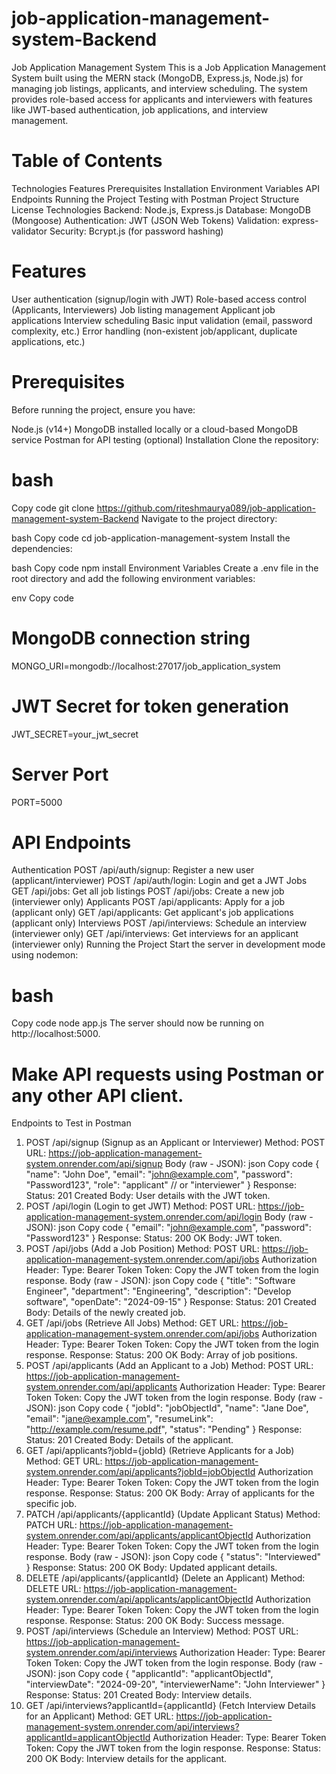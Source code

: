 # job-application-management-system-Backend
Job Application Management System
This is a Job Application Management System built using the MERN stack (MongoDB, Express.js, Node.js) for managing job listings, applicants, and interview scheduling. The system provides role-based access for applicants and interviewers with features like JWT-based authentication, job applications, and interview management.

# Table of Contents
Technologies
Features
Prerequisites
Installation
Environment Variables
API Endpoints
Running the Project
Testing with Postman
Project Structure
License
Technologies
Backend: Node.js, Express.js
Database: MongoDB (Mongoose)
Authentication: JWT (JSON Web Tokens)
Validation: express-validator
Security: Bcrypt.js (for password hashing)
# Features
User authentication (signup/login with JWT)
Role-based access control (Applicants, Interviewers)
Job listing management
Applicant job applications
Interview scheduling
Basic input validation (email, password complexity, etc.)
Error handling (non-existent job/applicant, duplicate applications, etc.)
# Prerequisites
Before running the project, ensure you have:

Node.js (v14+)
MongoDB installed locally or a cloud-based MongoDB service
Postman for API testing (optional)
Installation
Clone the repository:

# bash
Copy code
git clone https://github.com/riteshmaurya089/job-application-management-system-Backend
Navigate to the project directory:

bash
Copy code
cd job-application-management-system
Install the dependencies:

bash
Copy code
npm install
Environment Variables
Create a .env file in the root directory and add the following environment variables:

env
Copy code
# MongoDB connection string
MONGO_URI=mongodb://localhost:27017/job_application_system

# JWT Secret for token generation
JWT_SECRET=your_jwt_secret

# Server Port
PORT=5000
# API Endpoints
Authentication
POST /api/auth/signup: Register a new user (applicant/interviewer)
POST /api/auth/login: Login and get a JWT
Jobs
GET /api/jobs: Get all job listings
POST /api/jobs: Create a new job (interviewer only)
Applicants
POST /api/applicants: Apply for a job (applicant only)
GET /api/applicants: Get applicant's job applications (applicant only)
Interviews
POST /api/interviews: Schedule an interview (interviewer only)
GET /api/interviews: Get interviews for an applicant (interviewer only)
Running the Project
Start the server in development mode using nodemon:


# bash
Copy code
node app.js
The server should now be running on http://localhost:5000.

# Make API requests using Postman or any other API client.
Endpoints to Test in Postman
1. POST /api/signup (Signup as an Applicant or Interviewer)
Method: POST
URL: https://job-application-management-system.onrender.com/api/signup
Body (raw - JSON):
json
Copy code
{
  "name": "John Doe",
  "email": "john@example.com",
  "password": "Password123",
  "role": "applicant"  // or "interviewer"
}
Response:
Status: 201 Created
Body: User details with the JWT token.
2. POST /api/login (Login to get JWT)
Method: POST
URL: https://job-application-management-system.onrender.com/api/login
Body (raw - JSON):
json
Copy code
{
  "email": "john@example.com",
  "password": "Password123"
}
Response:
Status: 200 OK
Body: JWT token.
3. POST /api/jobs (Add a Job Position)
Method: POST
URL: https://job-application-management-system.onrender.com/api/jobs
Authorization Header:
Type: Bearer Token
Token: Copy the JWT token from the login response.
Body (raw - JSON):
json
Copy code
{
  "title": "Software Engineer",
  "department": "Engineering",
  "description": "Develop software",
  "openDate": "2024-09-15"
}
Response:
Status: 201 Created
Body: Details of the newly created job.
4. GET /api/jobs (Retrieve All Jobs)
Method: GET
URL: https://job-application-management-system.onrender.com/api/jobs
Authorization Header:
Type: Bearer Token
Token: Copy the JWT token from the login response.
Response:
Status: 200 OK
Body: Array of job positions.
5. POST /api/applicants (Add an Applicant to a Job)
Method: POST
URL: https://job-application-management-system.onrender.com/api/applicants
Authorization Header:
Type: Bearer Token
Token: Copy the JWT token from the login response.
Body (raw - JSON):
json
Copy code
{
  "jobId": "jobObjectId",
  "name": "Jane Doe",
  "email": "jane@example.com",
  "resumeLink": "http://example.com/resume.pdf",
  "status": "Pending"
}
Response:
Status: 201 Created
Body: Details of the applicant.
6. GET /api/applicants?jobId={jobId} (Retrieve Applicants for a Job)
Method: GET
URL: https://job-application-management-system.onrender.com/api/applicants?jobId=jobObjectId
Authorization Header:
Type: Bearer Token
Token: Copy the JWT token from the login response.
Response:
Status: 200 OK
Body: Array of applicants for the specific job.
7. PATCH /api/applicants/{applicantId} (Update Applicant Status)
Method: PATCH
URL: https://job-application-management-system.onrender.com/api/applicants/applicantObjectId
Authorization Header:
Type: Bearer Token
Token: Copy the JWT token from the login response.
Body (raw - JSON):
json
Copy code
{
  "status": "Interviewed"
}
Response:
Status: 200 OK
Body: Updated applicant details.
8. DELETE /api/applicants/{applicantId} (Delete an Applicant)
Method: DELETE
URL: https://job-application-management-system.onrender.com/api/applicants/applicantObjectId
Authorization Header:
Type: Bearer Token
Token: Copy the JWT token from the login response.
Response:
Status: 200 OK
Body: Success message.
9. POST /api/interviews (Schedule an Interview)
Method: POST
URL: https://job-application-management-system.onrender.com/api/interviews
Authorization Header:
Type: Bearer Token
Token: Copy the JWT token from the login response.
Body (raw - JSON):
json
Copy code
{
  "applicantId": "applicantObjectId",
  "interviewDate": "2024-09-20",
  "interviewerName": "John Interviewer"
}
Response:
Status: 201 Created
Body: Interview details.
10. GET /api/interviews?applicantId={applicantId} (Fetch Interview Details for an Applicant)
Method: GET
URL: https://job-application-management-system.onrender.com/api/interviews?applicantId=applicantObjectId
Authorization Header:
Type: Bearer Token
Token: Copy the JWT token from the login response.
Response:
Status: 200 OK
Body: Interview details for the applicant.

